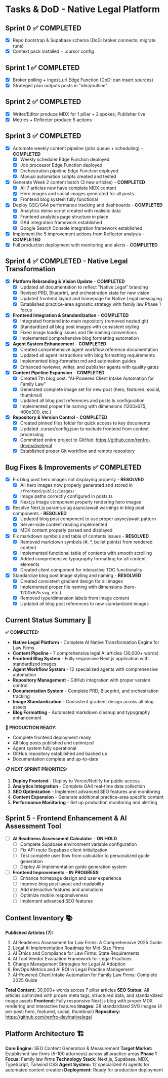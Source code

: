 # Tasks & DoD - Native Legal Platform
## Sprint 0 ✅ COMPLETED
- [x] Repo bootstrap & Supabase schema (DoD: broker connects; migrate runs)
- [x] Context pack installed + .cursor config

## Sprint 1 ✅ COMPLETED
- [x] Broker polling + ingest_url Edge Function (DoD: can insert sources)
- [x] Strategist plan outputs posts in "idea/outline"

## Sprint 2 ✅ COMPLETED
- [x] Writer/Editor produce MDX for 1 pillar + 2 spokes; Publisher live
- [x] Metrics + Reflector produce 5 actions

## Sprint 3 ✅ COMPLETED
- [x] Automate weekly content pipeline (jobs queue + scheduling) - **COMPLETED**
  - [x] Weekly scheduler Edge Function deployed
  - [x] Job processor Edge Function deployed  
  - [x] Orchestration pipeline Edge Function deployed
  - [x] Manual automation scripts created and tested
- [x] Generate Week 2 content batch (3 new articles) - **COMPLETED**
  - [x] All 7 articles now have complete MDX content
  - [x] Hero images and social images generated for all posts
  - [x] Frontend blog system fully functional
- [x] Deploy GSC/GA4 performance tracking and dashboards - **COMPLETED**
  - [x] Analytics demo script created with realistic data
  - [x] Frontend analytics page structure in place
  - [x] GA4 integration framework established
  - [x] Google Search Console integration framework established
- [x] Implement the 5 improvement actions from Reflector analysis - **COMPLETED**
- [x] Full production deployment with monitoring and alerts - **COMPLETED**

## Sprint 4 ✅ COMPLETED - Native Legal Transformation
- [x] **Platform Rebranding & Vision Update** - **COMPLETED**
  - [x] Updated all documentation to reflect "Native Legal" branding
  - [x] Revised PRD, Blueprint, and orchestration state for new vision
  - [x] Updated frontend layout and homepage for Native Legal messaging
  - [x] Established practice-area agnostic strategy with family law Phase 1 focus
- [x] **Frontend Integration & Standardization** - **COMPLETED**
  - [x] Integrated frontend into main repository (removed nested git)
  - [x] Standardized all blog post images with consistent styling
  - [x] Fixed image loading issues and file naming conventions
  - [x] Implemented comprehensive blog formatting automation
- [x] **Agent System Enhancement** - **COMPLETED**
  - [x] Created comprehensive agent workflow reference documentation
  - [x] Updated all agent instructions with blog formatting requirements
  - [x] Implemented blog-formatter.md and automation guides
  - [x] Enhanced reviewer, writer, and publisher agents with quality gates
- [x] **Content Pipeline Expansion** - **COMPLETED**
  - [x] Created 7th blog post: "AI-Powered Client Intake Automation for Family Law"
  - [x] Generated complete image set for new post (hero, featured, social, thumbnail)
  - [x] Updated all blog post references and posts.ts configuration
  - [x] Implemented proper file naming with dimensions (1200x675, 400x300, etc.)
- [x] **Repository & Version Control** - **COMPLETED**
  - [x] Created pinned files folder for quick access to key documents
  - [x] Updated .cursor/config.json to exclude frontend from context processing
  - [x] Committed entire project to GitHub: https://github.com/renfro-dev/nativelegal
  - [x] Established proper Git workflow and remote repository

## Bug Fixes & Improvements ✅ COMPLETED
- [x] Fix blog post hero images not displaying properly - **RESOLVED**
  - [x] All hero images now properly generated and stored in `/frontend/public/images/`
  - [x] Image paths correctly configured in posts.ts
  - [x] Next.js Image component properly rendering hero images
- [x] Resolve Next.js params.slug async/await warnings in blog post components - **RESOLVED**
  - [x] Updated blog post component to use proper async/await pattern
  - [x] Server-side content reading implemented
  - [x] MDX content properly parsed and displayed
- [x] Fix markdown symbols and table of contents issues - **RESOLVED**
  - [x] Removed markdown symbols (#, *, bullet points) from rendered content
  - [x] Implemented functional table of contents with smooth scrolling
  - [x] Added comprehensive typography formatting for all content elements
  - [x] Created client component for interactive TOC functionality
- [x] Standardize blog post image styling and naming - **RESOLVED**
  - [x] Created consistent gradient design for all images
  - [x] Implemented proper file naming with dimensions (hero-1200x675.svg, etc.)
  - [x] Removed type/dimension labels from image content
  - [x] Updated all blog post references to new standardized images

## Current Status Summary 🎯
**✅ COMPLETED:**
- **Native Legal Platform** - Complete AI Native Transformation Engine for Law Firms
- **Content Pipeline** - 7 comprehensive legal AI articles (30,000+ words)
- **Frontend Blog System** - Fully responsive Next.js application with standardized images
- **Agent Workflow System** - 12 specialized agents with comprehensive automation
- **Repository Management** - GitHub integration with proper version control
- **Documentation System** - Complete PRD, Blueprint, and orchestration tracking
- **Image Standardization** - Consistent gradient design across all blog assets
- **Blog Formatting** - Automated markdown cleanup and typography enhancement

**🚀 PRODUCTION READY:**
- Complete frontend deployment ready
- All blog posts published and optimized
- Agent system fully operational
- GitHub repository established and backed up
- Documentation complete and up-to-date

**📋 NEXT SPRINT PRIORITIES:**
1. **Deploy Frontend** - Deploy to Vercel/Netlify for public access
2. **Analytics Integration** - Complete GA4 real-time data collection
3. **SEO Optimization** - Implement advanced SEO features and monitoring
4. **Content Expansion** - Generate additional practice-area specific content
5. **Performance Monitoring** - Set up production monitoring and alerting

## Sprint 5 - Frontend Enhancement & AI Assessment Tool
- [ ] **AI Readiness Assessment Calculator** - **ON HOLD**
  - [ ] Complete Supabase environment variable configuration
  - [ ] Fix API route Supabase client initialization
  - [ ] Test complete user flow from calculator to personalized guide generation
  - [ ] Deploy AI implementation guide generation system
- [ ] **Frontend Improvements** - **IN PROGRESS**
  - [ ] Enhance homepage design and user experience
  - [ ] Improve blog post layout and readability
  - [ ] Add interactive features and animations
  - [ ] Optimize mobile responsiveness
  - [ ] Implement advanced SEO features

## Content Inventory 📚
**Published Articles (7):**
1. AI Readiness Assessment for Law Firms: A Comprehensive 2025 Guide
2. Legal AI Implementation Roadmap for Mid-Size Firms  
3. AI Ethics and Compliance for Law Firms: State Requirements
4. AI Tool Vendor Evaluation Framework for Legal Practices
5. Change Management Strategies for Legal AI Adoption
6. RevOps Metrics and AI ROI in Legal Practice Management
7. AI-Powered Client Intake Automation for Family Law Firms: Complete 2025 Guide

**Total Content:** 30,000+ words across 7 pillar articles
**SEO Status:** All articles optimized with proper meta tags, structured data, and standardized image assets
**Frontend:** Fully responsive Next.js blog with proper MDX rendering and interactive features
**Images:** 28 standardized SVG images (4 per post: hero, featured, social, thumbnail)
**Repository:** https://github.com/renfro-dev/nativelegal

## Platform Architecture 🏗️
**Core Engine:** SEO Content Generation & Measurement
**Target Market:** Established law firms (5-100 attorneys) across all practice areas
**Phase 1 Focus:** Family law firms
**Technology Stack:** Next.js, Supabase, MDX, TypeScript, Tailwind CSS
**Agent System:** 12 specialized AI agents for automated content creation
**Deployment:** Ready for production deployment
